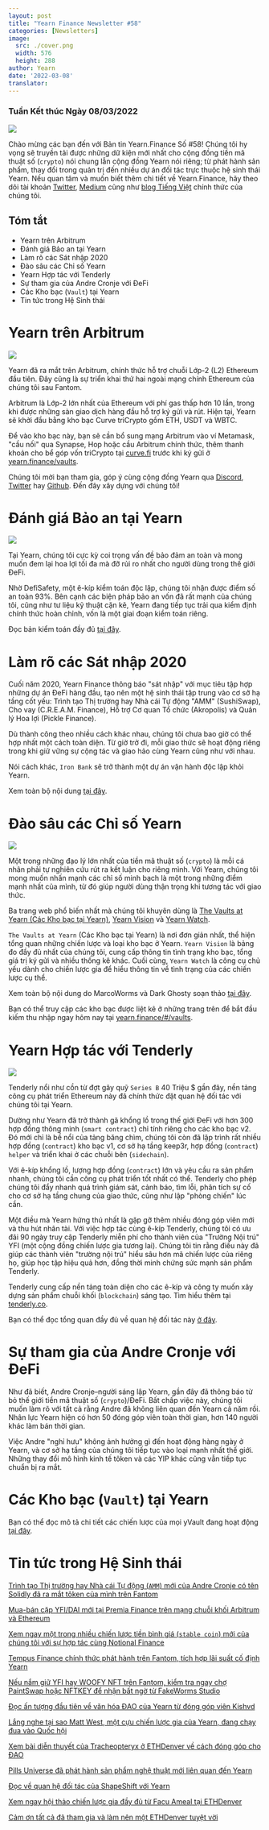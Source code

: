 ```yaml
---
layout: post
title: "Yearn Finance Newsletter #58"
categories: [Newsletters]
image:
  src: ./cover.png
  width: 576
  height: 288
author: Yearn
date: '2022-03-08'
translator:
---
```


### Tuần Kết thúc Ngày 08/03/2022

![](./image1.png?w=1456&h=733)

Chào mừng các bạn đến với Bản tin Yearn.Finance Số #58! Chúng tôi hy vọng sẽ truyền tải được những dữ kiện mới nhất cho cộng đồng tiền mã thuật số (`crypto`) nói chung lẫn cộng đồng Yearn nói riêng; từ phát hành sản phẩm, thay đổi trong quản trị đến nhiều dự án đối tác trực thuộc hệ sinh thái Yearn. Nếu quan tâm và muốn biết thêm chi tiết về Yearn.Finance, hãy theo dõi tài khoản [Twitter](https://twitter.com/iearnfinance), [Medium](https://medium.com/iearn) cũng như [blog Tiếng Việt](https://blog.yearn.finance/vi/) chính thức của chúng tôi.

## Tóm tắt

- Yearn trên Arbitrum
- Đánh giá Bảo an tại Yearn
- Làm rõ các Sát nhập 2020
- Đào sâu các Chỉ số Yearn
- Yearn Hợp tác với Tenderly
- Sự tham gia của Andre Cronje với ĐeFi
- Các Kho bạc (`Vault`) tại Yearn
- Tin tức trong Hệ Sinh thái

# Yearn trên Arbitrum

![](./image2.jpg?w=1000&h=1000)

Yearn đã ra mắt trên Arbitrum, chính thức hỗ trợ chuỗi Lớp-2 (L2) Ethereum đầu tiên. Đây cũng là sự triển khai thứ hai ngoài mạng chính Ethereum của chúng tôi sau Fantom.

Arbitrum là Lớp-2 lớn nhất của Ethereum với phí gas thấp hơn 10 lần, trong khi được những sàn giao dịch hàng đầu hỗ trợ ký gửi và rút. Hiện tại, Yearn sẽ khởi đầu bằng kho bạc Curve triCrypto gồm ETH, USDT và WBTC.

Để vào kho bạc này, bạn sẽ cần bổ sung mạng Arbitrum vào ví Metamask, "cầu nối" qua Synapse, Hop hoặc cầu Arbitrum chính thức, thêm thanh khoản cho bể góp vốn triCrypto tại [curve.fi](https://arbitrum.curve.fi/) trước khi ký gửi ở [yearn.finance/vaults](http://yearn.finance/vaults).

Chúng tôi mời bạn tham gia, góp ý cùng cộng đồng Yearn qua [Discord](https://discord.gg/8rF374XkXy), [Twitter](http://twitter.com/iearnfinance) hay [Github](http://github.com/yearn). Đến đây xây dựng với chúng tôi!

# Đánh giá Bảo an tại Yearn

![](./image3.jpg?w=1000&h=563)

Tại Yearn, chúng tôi cực kỳ coi trọng vấn đề bảo đảm an toàn và mong muốn đem lại hoa lợi tối đa mà đỡ rủi ro nhất cho người dùng trong thế giới ĐeFi.

Nhờ DefiSafety, một ê-kíp kiểm toán độc lập, chúng tôi nhận được điểm số an toàn 93%. Bên cạnh các biện pháp bảo an vốn đã rất mạnh của chúng tôi, cũng như tư liệu kỹ thuật cặn kẽ, Yearn đang tiếp tục trải qua kiểm định chính thức hoàn chỉnh, vốn là một giai đoạn kiểm toán riêng.

Đọc bản kiểm toán đầy đủ [tại đây](https://www.defisafety.com/pqrs/354).

# Làm rõ các Sát nhập 2020

Cuối năm 2020, Yearn Finance thông báo "sát nhập" với mục tiêu tập hợp những dự án ĐeFi hàng đầu, tạo nên một hệ sinh thái tập trung vào cơ sở hạ tầng cốt yếu: Trình tạo Thị trường hay Nhà cái Tự động "AMM" (SushiSwap), Cho vay (C.R.E.A.M. Finance), Hỗ trợ Cơ quan Tổ chức (Akropolis) và Quản lý Hoa lợi (Pickle Finance).

Dù thành công theo nhiều cách khác nhau, chúng tôi chưa bao giờ có thể hợp nhất một cách toàn diện. Từ giờ trở đi, mỗi giao thức sẽ hoạt động riêng trong khi giữ vững sự cộng tác và giao hảo cùng Yearn cũng như với nhau.

Nói cách khác, `Iron Bank` sẽ trở thành một dự án vận hành độc lập khỏi Yearn.

Xem toàn bộ nội dung [tại đây](https://medium.com/iearn/clarifying-2020-mergers-an-independent-iron-bank-a6f8f3f4c25e).

# Đào sâu các Chỉ số Yearn

![](./image4.png?w=1400&h=625)

Một trong những đạo lý lớn nhất của tiền mã thuật số (`crypto`) là mỗi cá nhân phải tự nghiên cứu rút ra kết luận cho riêng mình. Với Yearn, chúng tôi mong muốn nhấn mạnh các chỉ số minh bạch là một trong những điểm mạnh nhất của mình, từ đó giúp người dùng thận trọng khi tương tác với giao thức.

Ba trang web phổ biến nhất mà chúng tôi khuyên dùng là [The Vaults at Yearn (Các Kho bạc tại Yearn)](https://vaults.yearn.finance/), [Yearn Vision](https://yearn.vision/) và [Yearn Watch](https://yearn.watch/).

`The Vaults at Yearn` (Các Kho bạc tại Yearn) là nơi đơn giản nhất, thể hiện tổng quan những chiến lược và loại kho bạc ở Yearn. `Yearn Vision` là bảng đo đầy đủ nhất của chúng tôi, cung cấp thông tin tình trạng kho bạc, tổng giá trị ký gửi và nhiều thống kê khác. Cuối cùng, `Yearn Watch` là công cụ chủ yếu dành cho chiến lược gia để hiểu thông tin về tình trạng của các chiến lược cụ thể.

Xem toàn bộ nội dung do MarcoWorms và Dark Ghosty soạn thảo [tại đây](https://medium.com/iearn/diving-into-yearn-metrics-8c3fb0520927).

Bạn có thể truy cập các kho bạc được liệt kê ở những trang trên để bắt đầu kiếm thu nhập ngay hôm nay tại [yearn.finance/#/vaults](https://yearn.finance/#/vaults).

# Yearn Hợp tác với Tenderly

![](./image5.png?w=1400&h=670)

Tenderly nổi như cồn từ đợt gây quỹ `Series B` 40&nbsp;Triệu&nbsp;$ gần đây, nền tảng công cụ phát triển Ethereum này đã chính thức đặt quan hệ đối tác với chúng tôi tại Yearn.

Dường như Yearn đã trở thành gã khổng lồ trong thế giới ĐeFi với hơn 300 hợp đồng thông minh (`smart contract`) chỉ tính riêng cho các kho bạc v2. Đó mới chỉ là bề nổi của tảng băng chìm, chúng tôi còn đã lập trình rất nhiều hợp đồng (`contract`) kho bạc v1, cơ sở hạ tầng keep3r, hợp đồng (`contract`) `helper` và triển khai ở các chuỗi bên (`sidechain`).

Với ê-kíp khổng lồ, lượng hợp đồng (`contract`) lớn và yêu cầu ra sản phẩm nhanh, chúng tôi cần công cụ phát triển tốt nhất có thể. Tenderly cho phép chúng tôi đẩy nhanh quá trình giám sát, cảnh báo, tìm lỗi, phân tích sự cố cho cơ sở hạ tầng chung của giao thức, cũng như lập "phòng chiến" lúc cần.

Một điều mà Yearn hứng thú nhất là gặp gỡ thêm nhiều đóng góp viên mới và thu hút nhân tài. Với việc hợp tác cùng ê-kíp Tenderly, chúng tôi có ưu đãi 90 ngày truy cập Tenderly miễn phí cho thành viên của "Trường Nội trú" YFI (một cộng đồng chiến lược gia tương lai). Chúng tôi tin rằng điều này đã giúp các thành viên "trường nội trú" hiểu sâu hơn mã chiến lược của riêng họ, giúp học tập hiệu quả hơn, đồng thời minh chứng sức mạnh sản phẩm Tenderly.

Tenderly cung cấp nền tảng toàn diện cho các ê-kíp và công ty muốn xây dựng sản phẩm chuỗi khối (`blockchain`) sáng tạo. Tìm hiểu thêm tại [tenderly.co](https://tenderly.co/).

Bạn có thể đọc tổng quan đầy đủ về quan hệ đối tác này [ở đây](https://medium.com/iearn/yearn-finance-partners-with-tenderly-to-supercharge-development-debugging-incident-analysis-6489260298a5).

# Sự tham gia của Andre Cronje với ĐeFi

Như đã biết, Andre Cronje–người sáng lập Yearn, gần đây đã thông báo từ bỏ thế giới tiền mã thuật số (`crypto`)/ĐeFi. Bất chấp việc này, chúng tôi muốn làm rõ với tất cả rằng Andre đã không liên quan đến Yearn cả năm rồi. Nhân lực Yearn hiện có hơn 50 đóng góp viên toàn thời gian, hơn 140 người khác làm bán thời gian.

Việc Andre "nghỉ hưu" không ảnh hưởng gì đến hoạt động hàng ngày ở Yearn, và cơ sở hạ tầng của chúng tôi tiếp tục vào loại mạnh nhất thế giới. Những thay đổi mô hình kinh tế tôken và các YIP khác cũng vẫn tiếp tục chuẩn bị ra mắt.

# Các Kho bạc (`Vault`) tại Yearn

Bạn có thể đọc mô tả chi tiết các chiến lược của mọi yVault đang hoạt động [tại đây](https://medium.com/yearn-state-of-the-vaults/the-vaults-at-yearn-9237905ffed3).


# Tin tức trong Hệ Sinh thái

[Trình tạo Thị trường hay Nhà cái Tự động (`AMM`) mới của Andre Cronje có tên Solidly đã ra mắt tôken của mình trên Fantom](https://solidly.exchange/)

[Mua-bán cặp YFI/DAI mới tại Premia Finance trên mạng chuỗi khối Arbitrum và Ethereum](https://twitter.com/PremiaFinance/status/1497313221123837959)

[Xem ngay một trong nhiều chiến lược tiền bình giá (`stable coin`) mới của chúng tôi với sự hợp tác cùng Notional Finance](https://twitter.com/teddywoodward/status/1497229571799801865)

[Tempus Finance chính thức phát hành trên Fantom, tích hợp lãi suất cố định Yearn](https://twitter.com/TempusFinance/status/1495747382285377538)

[Nếu nắm giữ YFI hay WOOFY NFT trên Fantom, kiểm tra ngay chợ PaintSwap hoặc NFTKEY để nhận bất ngờ từ FakeWorms Studio](https://twitter.com/MarcoWorms/status/1497601119220076544)

[Đọc ấn tượng đầu tiên về văn hóa ĐAO của Yearn từ đóng góp viên Kishvd](https://kishvd.medium.com/my-first-impressions-of-being-a-contributor-at-yearn-e154743b9cd5)

[Lắng nghe tại sao Matt West, một cựu chiến lược gia của Yearn, đang chạy đua vào Quốc hội](https://twitter.com/DeFi_Dad/status/1496568281070776321?s=20&t=FA6P4ib_P1NZz_lmoXxvSw)

[Xem bài diễn thuyết của Tracheopteryx ở ETHDenver về cách đóng góp cho ĐAO](https://youtu.be/anDAtWrhDnE)

[Pills Universe đã phát hành sản phẩm nghệ thuật mới liên quan đến Yearn](https://twitter.com/pillsuniverse/status/1494343761022918658)

[Đọc về quan hệ đối tác của ShapeShift với Yearn](https://medium.com/@ShapeShift.com/what-is-yearn-shapeshifts-partnership-with-yearn-finance-a94985af1b09)

[Xem ngay hội thảo chiến lược gia đầy đủ từ Facu Ameal tại ETHDenver](https://www.youtube.com/watch?v=6og7NV7lzUk&feature=youtu.be)

[Cảm ơn tất cả đã tham gia và làm nên một ETHDenver tuyệt vời](https://twitter.com/iearnfinance/status/1496568330546782208?s=20&t=FA6P4ib_P1NZz_lmoXxvSw)

